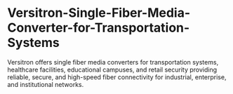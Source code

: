 # Versitron-Single-Fiber-Media-Converter-for-Transportation-Systems
Versitron offers single fiber media converters for transportation systems, healthcare facilities, educational campuses, and retail security providing reliable, secure, and high-speed fiber connectivity for industrial, enterprise, and institutional networks.
